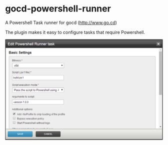 gocd-powershell-runner
======================

A Powershell Task runner for gocd (http://www.go.cd)

The plugin makes it easy to configure tasks that require Powershell.

![Administration Screenshot](/documentation/screenshot.png)
